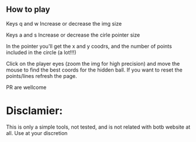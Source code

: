 ## How to play

Keys q and w
Increase or decrease the img size

Keys a and s
Increase or decrease the cirle pointer size

In the pointer you'll get the x and y coodrs, and the number of points included in the circle (a lot!!!)

Click on the player eyes (zoom the img for high precision) and move the mouse to find the best coords for the hidden ball. 
If you want to reset the points/lines refresh the page.


PR are wellcome

# Disclamier: 
This is only a simple tools, not tested, and is not related with botb website at all. Use at your discretion
